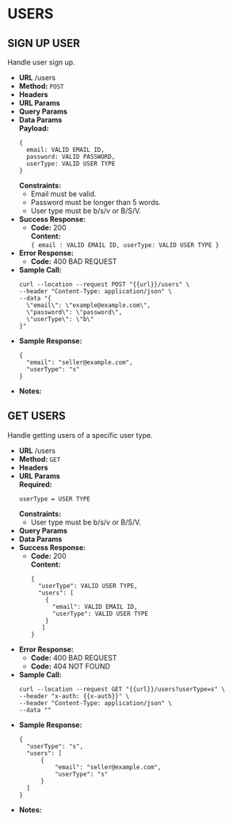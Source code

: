 # USERS

**SIGN UP USER**
----
  Handle user sign up.
* **URL**
  /users
* **Method:**
  `POST`
* **Headers**
* **URL Params**
* **Query Params**
* **Data Params** <br />
  **Payload:**
    ```
    {
      email: VALID EMAIL ID,
      password: VALID PASSWORD,
      userType: VALID USER TYPE
    }
    ```
   **Constraints:**
   * Email must be valid.
   * Password must be longer than 5 words.
   * User type must be b/s/v or B/S/V.
* **Success Response:**
  * **Code:** 200 <br />
    **Content:** <br /> 
      `{ email : VALID EMAIL ID, userType: VALID USER TYPE }`
* **Error Response:**
  * **Code:** 400 BAD REQUEST <br />
* **Sample Call:**
  ```
  curl --location --request POST "{{url}}/users" \
  --header "Content-Type: application/json" \
  --data "{
	\"email\": \"example@example.com\",
	\"password\": \"password\",
	\"userType\": \"b\"
  }"
  ```
* **Sample Response:**
  ```
  {
    "email": "seller@example.com",
    "userType": "s"
  }
  ```
* **Notes:**


**GET USERS**
----
  Handle getting users of a specific user type.
* **URL**
  /users
* **Method:**
  `GET`
* **Headers**
* **URL Params** <br />
   **Required:** 
    ```
    userType = USER TYPE
    ```
   **Constraints:** 
   * User type must be b/s/v or B/S/V.
* **Query Params**
* **Data Params**
* **Success Response:**
  * **Code:** 
      200 <br />
    **Content:** <br />
      ```
      {
        "userType": VALID USER TYPE,
        "users": [
          {
            "email": VALID EMAIL ID,
            "userType": VALID USER TYPE
          }
         ]
      }
      ```
* **Error Response:**
  * **Code:** 400 BAD REQUEST <br />
  * **Code:** 404 NOT FOUND <br />
* **Sample Call:**
  ```
  curl --location --request GET "{{url}}/users?userType=s" \
  --header "x-auth: {{x-auth}}" \
  --header "Content-Type: application/json" \
  --data ""
  ```
* **Sample Response:**
  ```
  {
    "userType": "s",
    "users": [
        {
            "email": "seller@example.com",
            "userType": "s"
        }
    ]
  }
  ```
* **Notes:**



